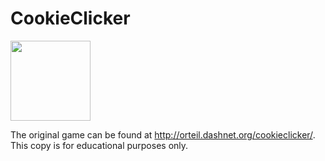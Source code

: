 # CookieClicker

<img src="img/perfectCookie.png" width="128">

The original game can be found at http://orteil.dashnet.org/cookieclicker/.
This copy is for educational purposes only.
